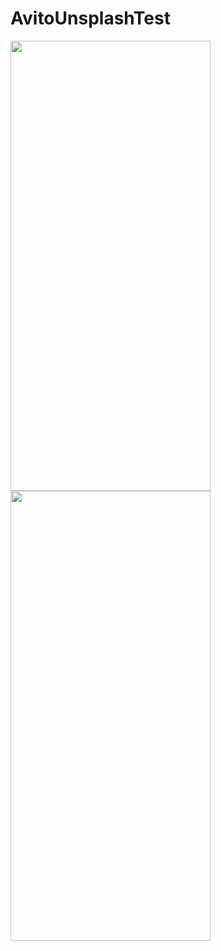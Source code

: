# AvitoUnsplashTest
<img src= "https://github.com/user-attachments/assets/e2ee0f43-debd-438d-b8a4-a424e5c69858" width="320" height="720"> <img src= "https://github.com/user-attachments/assets/a3618550-0d43-4f14-a0f3-7c489f2fdbd7" width="320" height="720">

